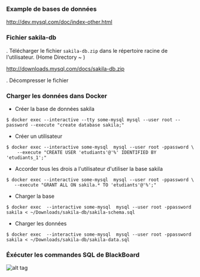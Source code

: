 
### Example de bases de données
http://dev.mysql.com/doc/index-other.html

### Fichier sakila-db
. Télécharger le fichier `sakila-db.zip` dans le répertoire racine de l'utilisateur. (Home Directory ~ )

http://downloads.mysql.com/docs/sakila-db.zip

. Décompresser le fichier

### Charger les données dans Docker 

- Créer la base de données sakila

```
$ docker exec --interactive --tty some-mysql mysql --user root --password --execute "create database sakila;"
```

- Créer un utilisateur

```
$ docker exec --interactive some-mysql  mysql --user root -ppassword \
    --execute "CREATE USER 'etudiants'@'%' IDENTIFIED BY 'etudiants_1';"
```

- Accorder tous les drois a l'utilisateur d'utiliser la base sakila

```
$ docker exec --interactive some-mysql  mysql --user root -ppassword \
   --execute "GRANT ALL ON sakila.* TO 'etudiants'@'%';"
```

- Charger la base

```
$ docker exec  --interactive some-mysql  mysql --user root -ppassword sakila < ~/Downloads/sakila-db/sakila-schema.sql
```

- Charger les données

```
$ docker exec  --interactive some-mysql  mysql --user root -ppassword sakila < ~/Downloads/sakila-db/sakila-data.sql
```

### Éxécuter les commandes SQL de BlackBoard

![alt tag](https://github.com/CollegeBoreal/INF1006-202-18A-02/blob/master/2.DML/sakila.png)
